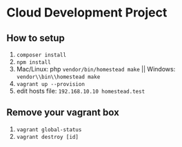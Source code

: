# Cloud Development Project

## How to setup
1. `composer install`
2. `npm install`
3. Mac/Linux: php `vendor/bin/homestead make` || Windows: `vendor\\bin\\homestead make`
4. `vagrant up --provision`
5. edit hosts file: `192.168.10.10 homestead.test`

## Remove your vagrant box
1. `vagrant global-status`
2. `vagrant destroy [id]`
